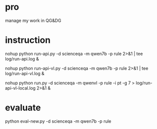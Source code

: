 # pro
manage my work in QG&amp;DG
# instruction
nohup python run-api.py -d scienceqa -m qwen7b -p rule 2>&1 | tee log/run-api.log &

nohup python run-api-vl.py -d scienceqa -m qwen7b -p rule 2>&1 | tee log/run-api-vl.log &

nohup python run.py -d scienceqa -m qwenvl -p rule -i pt -g 7 > log/run-api-vl-local.log 2>&1 &
# evaluate
python eval-new.py -d scienceqa -m qwen7b -p rule
